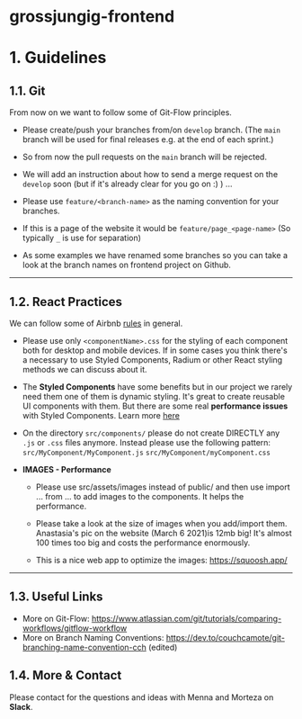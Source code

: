 # grossjungig-frontend

# 1. Guidelines

## 1.1. Git

From now on we want to follow some of Git-Flow principles.

* Please create/push your branches from/on ``develop`` branch. (The ``main`` branch will be used for final releases e.g. at the end of each sprint.)

* So from now the pull requests on the ``main`` branch will be rejected.

* We will add an instruction about how to send a merge request on the ``develop`` soon (but if it's already clear for you go on :) ) ...

* Please use ``feature/<branch-name>`` as the naming convention for your branches.

* If this is a page of the website it would be ``feature/page_<page-name>`` (So typically ``_`` is use for separation)

* As some examples we have renamed some branches so you can take a look at the branch names on frontend project on Github.

___

## 1.2. React Practices

We can follow some of Airbnb [rules](https://github.com/airbnb/javascript/tree/master/react) in general.

* Please use only ``<componentName>.css`` for the styling of each component both for desktop and mobile devices. If in some cases you think there's a necessary to use Styled Components, Radium or other React styling methods we can discuss about it.

* The __Styled Components__ have some benefits but in our project we rarely need them one of them is dynamic styling. It's great to create reusable UI components with them. But there are some real __performance issues__ with Styled Components. Learn more [here](https://getstream.io/blog/styled-components-vs-css-stylesheets/#styled-components)

* On the directory ``src/components/`` please do not create DIRECTLY any ``.js`` or ``.css`` files anymore. Instead please use the following pattern:
``src/MyComponent/MyComponent.js``
``src/MyComponent/myComponent.css``

* __IMAGES - Performance__
    * Please use src/assets/images instead of public/ and then use import ... from ... to add images to the components. It helps the performance.
    
    * Please take a look at the size of images when you add/import them. Anastasia's pic on the website (March 6 2021)is 12mb big! It's almost 100 times too big and costs the performance enormously.

    * This is a nice web app to optimize the images: https://squoosh.app/

___

## 1.3. Useful Links
* More on Git-Flow: https://www.atlassian.com/git/tutorials/comparing-workflows/gitflow-workflow
* More on Branch Naming Conventions: https://dev.to/couchcamote/git-branching-name-convention-cch (edited) 

## 1.4. More & Contact
Please contact for the questions and ideas with Menna and Morteza on __Slack__.
